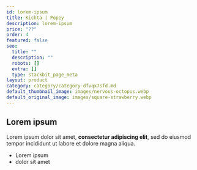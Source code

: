 ```yaml
---
id: lorem-ipsum
title: Kichta | Popey
description: lorem-ipsum
price: "??"
order: 4
featured: false
seo:
  title: ""
  description: ""
  robots: []
  extra: []
  type: stackbit_page_meta
layout: product
category: category/category-dfvqx7sfd.md
default_thumbnail_image: images/nervous-octopus.webp
default_original_image: images/square-strawberry.webp
---
```


## Lorem ipsum

Lorem ipsum dolor sit amet, **consectetur adipiscing elit**, sed do eiusmod tempor incididunt ut labore et dolore magna aliqua.

- Lorem ipsum
- dolor sit amet
